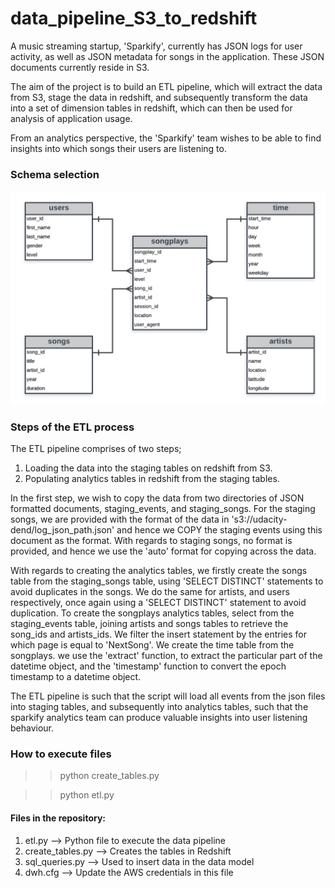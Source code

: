 # data_pipeline_S3_to_redshift

A music streaming startup, 'Sparkify', currently has JSON logs for user activity, as well as JSON metadata for songs in the application. These JSON documents currently reside in S3.

The aim of the project is to build an ETL pipeline, which will extract the data from S3, stage the data in redshift, and subsequently transform the data into a set of dimension tables in redshift, which can then be used for analysis of application usage.

From an analytics perspective, the 'Sparkify' team wishes to be able to find insights into which songs their users are listening to.

### Schema selection

![alt text](https://github.com/surbhithole/data_modelling_using_postgres/blob/main/sparkify_erd.png)

### Steps of the ETL process

The ETL pipeline comprises of two steps;

   1) Loading the data into the staging tables on redshift from S3.
   2) Populating analytics tables in redshift from the staging tables.

In the first step, we wish to copy the data from two directories of JSON formatted documents, staging_events, and staging_songs. For the staging songs, we are provided with the format of the data in 's3://udacity-dend/log_json_path.json' and hence we COPY the staging events using this document as the format. With regards to staging songs, no format is provided, and hence we use the 'auto' format for copying across the data.

With regards to creating the analytics tables, we firstly create the songs table from the staging_songs table, using 'SELECT DISTINCT' statements to avoid duplicates in the songs. We do the same for artists, and users respectively, once again using a 'SELECT DISTINCT' statement to avoid duplication. To create the songplays analytics tables, select from the staging_events table, joining artists and songs tables to retrieve the song_ids and artists_ids. We filter the insert statement by the entries for which page is equal to 'NextSong'. We create the time table from the songplays. we use the 'extract' function, to extract the particular part of the datetime object, and the 'timestamp' function to convert the epoch timestamp to a datetime object.

The ETL pipeline is such that the script will load all events from the json files into staging tables, and subsequently into analytics tables, such that the sparkify analytics team can produce valuable insights into user listening behaviour.

### How to execute files

>> python create_tables.py

>> python etl.py

#### Files in the repository:
1) etl.py --> Python file to execute the data pipeline
2) create_tables.py --> Creates the tables in Redshift
3) sql_queries.py --> Used to insert data in the data model
4) dwh.cfg --> Update the AWS credentials in this file
